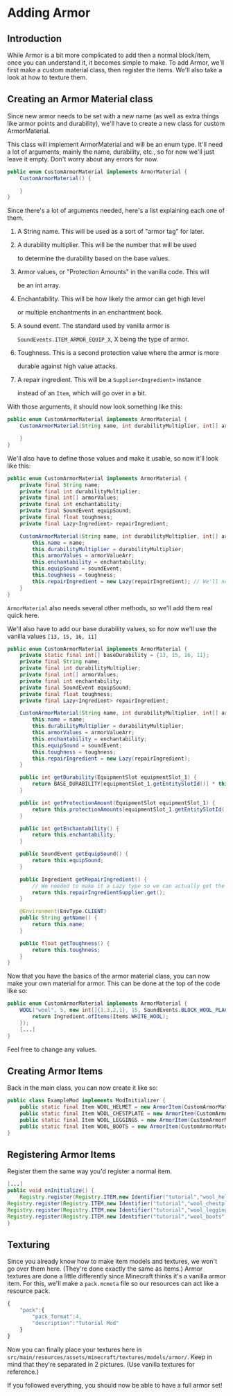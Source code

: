 # Adding Armor

## Introduction

While Armor is a bit more complicated to add then a normal block/item, once you can understand it, it becomes simple to make. To add Armor, we'll first make a custom material class, then register the items. We'll also take a look at how to texture them.

## Creating an Armor Material class

Since new armor needs to be set with a new name \(as well as extra things like armor points and durability\), we'll have to create a new class for custom ArmorMaterial.

This class will implement ArmorMaterial and will be an enum type. It'll need a lot of arguments, mainly the name, durability, etc., so for now we'll just leave it empty. Don't worry about any errors for now.

```java
public enum CustomArmorMaterial implements ArmorMaterial {
    CustomArmorMaterial() {

    }
}
```

Since there's a lot of arguments needed, here's a list explaining each one of them.

1. A String name. This will be used as a sort of "armor tag" for later.
2. A durability multiplier. This will be the number that will be used

   to determine the durability based on the base values.

3. Armor values, or "Protection Amounts" in the vanilla code. This will

   be an int array.

4. Enchantability. This will be how likely the armor can get high level

   or multiple enchantments in an enchantment book.

5. A sound event. The standard used by vanilla armor is

   `SoundEvents.ITEM_ARMOR_EQUIP_X`, X being the type of armor.

6. Toughness. This is a second protection value where the armor is more

   durable against high value attacks.

7. A repair ingredient. This will be a `Supplier<Ingredient>` instance

   instead of an `Item`, which will go over in a bit.

With those arguments, it should now look something like this:

```java
public enum CustomArmorMaterial implements ArmorMaterial {
    CustomArmorMaterial(String name, int durabilityMultiplier, int[] armorValueArr, int enchantability, SoundEvent soundEvent, float toughness, Supplier<Ingredient> repairIngredient) {

    }
}
```

We'll also have to define those values and make it usable, so now it'll look like this:

```java
public enum CustomArmorMaterial implements ArmorMaterial {
    private final String name;
    private final int durabilityMultiplier;
    private final int[] armorValues;
    private final int enchantability;
    private final SoundEvent equipSound;
    private final float toughness;
    private final Lazy<Ingredient> repairIngredient;

    CustomArmorMaterial(String name, int durabilityMultiplier, int[] armorValueArr, int enchantability, SoundEvent soundEvent, float toughness, Supplier<Ingredient> repairIngredient) {
        this.name = name;
        this.durabilityMultiplier = durabilityMultiplier;
        this.armorValues = armorValueArr;
        this.enchantability = enchantability;
        this.equipSound = soundEvent;
        this.toughness = toughness;
        this.repairIngredient = new Lazy(repairIngredient); // We'll need this to be a Lazy type for later.
    }
}
```

`ArmorMaterial` also needs several other methods, so we'll add them real quick here.

We'll also have to add our base durability values, so for now we'll use the vanilla values `[13, 15, 16, 11]`

```java
public enum CustomArmorMaterial implements ArmorMaterial {
    private static final int[] baseDurability = {13, 15, 16, 11};
    private final String name;
    private final int durabilityMultiplier;
    private final int[] armorValues;
    private final int enchantability;
    private final SoundEvent equipSound;
    private final float toughness;
    private final Lazy<Ingredient> repairIngredient;

    CustomArmorMaterial(String name, int durabilityMultiplier, int[] armorValueArr, int enchantability, SoundEvent soundEvent, float toughness, Supplier<Ingredient> repairIngredient) {
        this.name = name;
        this.durabilityMultiplier = durabilityMultiplier;
        this.armorValues = armorValueArr;
        this.enchantability = enchantability;
        this.equipSound = soundEvent;
        this.toughness = toughness;
        this.repairIngredient = new Lazy(repairIngredient);
    }

    public int getDurability(EquipmentSlot equipmentSlot_1) {
        return BASE_DURABILITY[equipmentSlot_1.getEntitySlotId()] * this.durabilityMultiplier;
    }

    public int getProtectionAmount(EquipmentSlot equipmentSlot_1) {
        return this.protectionAmounts[equipmentSlot_1.getEntitySlotId()];
    }

    public int getEnchantability() {
        return this.enchantability;
    }

    public SoundEvent getEquipSound() {
        return this.equipSound;
    }

    public Ingredient getRepairIngredient() {
        // We needed to make it a Lazy type so we can actually get the Ingredient from the Supplier.
        return this.repairIngredientSupplier.get();
    }

    @Environment(EnvType.CLIENT)
    public String getName() {
        return this.name;
    }

    public float getToughness() {
        return this.toughness;
    }
}
```

Now that you have the basics of the armor material class, you can now make your own material for armor. This can be done at the top of the code like so:

```java
public enum CustomArmorMaterial implements ArmorMaterial {
    WOOL("wool", 5, new int[]{1,3,2,1}, 15, SoundEvents.BLOCK_WOOL_PLACE, 0.0F, () -> {
        return Ingredient.ofItems(Items.WHITE_WOOL);
    });
    [...]
}
```

Feel free to change any values.

## Creating Armor Items

Back in the main class, you can now create it like so:

```java
public class ExampleMod implements ModInitializer {
    public static final Item WOOL_HELMET = new ArmorItem(CustomArmorMaterial.WOOL, EquipmentSlot.HEAD, (new Item.Settings().group(ItemGroup.COMBAT)));
    public static final Item WOOL_CHESTPLATE = new ArmorItem(CustomArmorMaterial.WOOL, EquipmentSlot.CHEST, (new Item.Settings().group(ItemGroup.COMBAT)));
    public static final Item WOOL_LEGGINGS = new ArmorItem(CustomArmorMaterial.WOOL, EquipmentSlot.LEGS, (new Item.Settings().group(ItemGroup.COMBAT)));
    public static final Item WOOL_BOOTS = new ArmorItem(CustomArmorMaterial.WOOL, EquipmentSlot.FEET, (new Item.Settings().group(ItemGroup.COMBAT)));
}
```

## Registering Armor Items

Register them the same way you'd register a normal item.

```java
[...]
public void onInitialize() {
    Registry.register(Registry.ITEM,new Identifier("tutorial","wool_helmet"), WOOL_HELMET);
Registry.register(Registry.ITEM,new Identifier("tutorial","wool_chestplate"), WOOL_CHESTPLATE);
Registry.register(Registry.ITEM,new Identifier("tutorial","wool_leggings"), WOOL_LEGGINGS);
Registry.register(Registry.ITEM,new Identifier("tutorial","wool_boots"), WOOL_BOOTS);
}
```

## Texturing

Since you already know how to make item models and textures, we won't go over them here. \(They're done exactly the same as items.\) Armor textures are done a little differently since Minecraft thinks it's a vanilla armor item. For this, we'll make a `pack.mcmeta` file so our resources can act like a resource pack.

```javascript
{
    "pack":{
        "pack_format":4,
        "description":"Tutorial Mod"
    }
}
```

Now you can finally place your textures here in `src/main/resources/assets/minecraft/textures/models/armor/`. Keep in mind that they're separated in 2 pictures. \(Use vanilla textures for reference.\)

If you followed everything, you should now be able to have a full armor set!

